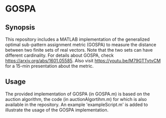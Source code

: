 # GOSPA

## Synopsis

This repository includes a MATLAB implementation of the generalized optimal sub-pattern assignment metric (GOSPA) to measure the distance between two finite sets of real vectors. Note that the two sets can have different cardinality. For details about GOSPA, check <https://arxiv.org/abs/1601.05585>. Also visit <https://youtu.be/M79GTTytvCM> for a 15-min presentation about the metric.

## Usage
The provided implementation of GOSPA (in GOSPA.m) is based on the auction algorithm, the code (in auctionAlgortihm.m) for which is also available in the repository. An example 'exampleScript.m' is added to illustrate the usage of the GOSPA implementation. 
